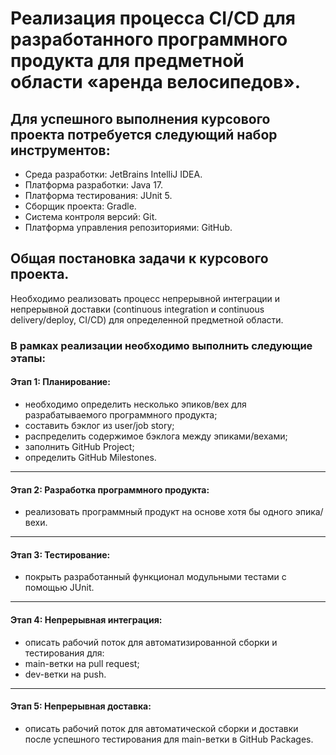 # Реализация процесса CI/CD для разработанного программного продукта для предметной области «аренда велосипедов».

## Для успешного выполнения курсового проекта потребуется следующий набор инструментов:
- Среда разработки: JetBrains IntelliJ IDEA.
- Платформа разработки: Java 17.
- Платформа тестирования: JUnit 5.
- Сборщик проекта: Gradle.
- Система контроля версий: Git.
- Платформа управления репозиториями: GitHub.

## Общая постановка задачи к курсового проекта.

Необходимо реализовать процесс непрерывной интеграции и непрерывной доставки (continuous integration и continuous delivery/deploy, CI/CD) для определенной предметной области.

### В рамках реализации необходимо выполнить следующие этапы:

#### Этап 1: Планирование:
- необходимо определить несколько эпиков/вех для разрабатываемого программного продукта;
- составить бэклог из user/job story;
- распределить содержимое бэклога между эпиками/вехами;
- заполнить GitHub Project;
- определить GitHub Milestones.
---
#### Этап 2: Разработка программного продукта:
- реализовать программный продукт на основе хотя бы одного эпика/вехи.
---
#### Этап 3: Тестирование:
- покрыть разработанный функционал модульными тестами с помощью JUnit.
---
#### Этап 4: Непрерывная интеграция:
- описать рабочий поток для автоматизированной сборки и тестирования для:
- main-ветки на pull request;
- dev-ветки на push.
---
#### Этап 5: Непрерывная доставка:
- описать рабочий поток для автоматической сборки и доставки после успешного тестирования для main-ветки в GitHub Packages.
